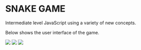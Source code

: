 # SNAKE GAME

Intermediate level JavaScript using a variety of new concepts.

Below shows the user interface of the game.

<img src="./readmeAssets/1.jpg" /> 
<img src="./readmeAssets/2.jpg" />
<img src="./readmeAssets/3.jpg" />

